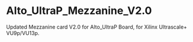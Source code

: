 # Alto_UltraP_Mezzanine_V2.0
Updated Mezzanine card V2.0 for Alto_UltraP Board, for Xilinx Ultrascale+ VU9p/VU13p. 
